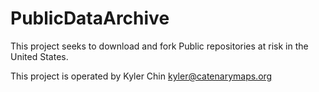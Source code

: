# PublicDataArchive

This project seeks to download and fork Public repositories at risk in the United States.

This project is operated by Kyler Chin kyler@catenarymaps.org

